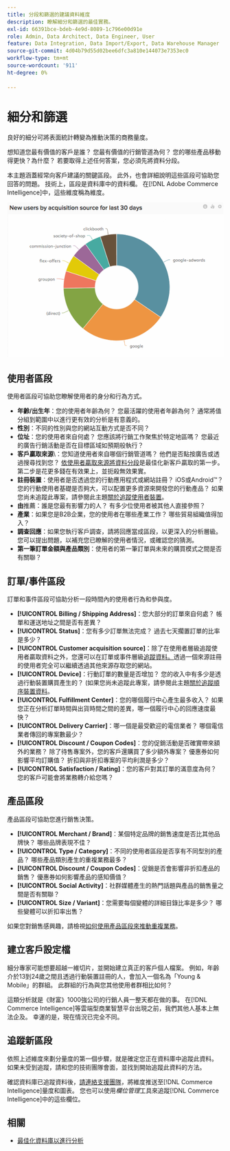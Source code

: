 ```yaml
---
title: 分段和篩選的建議資料維度
description: 瞭解細分和篩選的最佳實務。
exl-id: 66391bce-bdeb-4e9d-8089-1c796e00d91e
role: Admin, Data Architect, Data Engineer, User
feature: Data Integration, Data Import/Export, Data Warehouse Manager
source-git-commit: 4d04b79d55d02bee6dfc3a810e144073e7353ec0
workflow-type: tm+mt
source-wordcount: '911'
ht-degree: 0%

---
```


# 細分和篩選

良好的細分可將表面統計轉變為推動決策的商務量度。

想知道您最有價值的客戶是誰？ 您最有價值的行銷管道為何？ 您的哪些產品移動得更快？為什麼？ 若要取得上述任何答案，您必須先將資料分段。

本主題涵蓋經常向客戶建議的關鍵區段。 此外，也會詳細說明這些區段可協助您回答的問題。 技術上，區段是資料庫中的資料欄。 在[!DNL Adobe Commerce Intelligence]中，這些維度稱為維度。

![顯示關鍵客戶區段和篩選器的儀表板](../../mbi/assets/mbi-critical-segments.png)


## 使用者區段

使用者區段可協助您瞭解使用者的身分和行為方式。

* **年齡/出生年**：您的使用者年齡為何？ 您最活躍的使用者年齡為何？ 通常將值分組到範圍中以進行更有效的分析是有意義的。
* **性別**：不同的性別與您的網站互動方式是否不同？
* **位址**：您的使用者來自何處？ 您應該將行銷工作聚焦於特定地區嗎？ 您最近的廣告行銷活動是否在目標區域如預期般執行？
* **客戶贏取來源**\：您知道使用者來自哪個行銷管道嗎？ 他們是否點按廣告或透過搜尋找到您？ [依使用者贏取來源將資料分段](../data-analyst/analysis/google-track-user-acq.md)是最佳化新客戶贏取的第一步。 第二步是花更多錢在有效果上，並扼殺無效果實。
* **註冊裝置**：使用者是否透過您的行動應用程式或網站註冊？ iOS或Android™？ 您的行動使用者基礎是否夠大，可以配置更多資源來開發您的行動產品？ 如果您尚未追蹤此專案，請參閱此主題[關於追蹤使用者裝置](../data-analyst/analysis/track-usr-dev-browser.md)。
* **由**&#x200B;推薦：誰是您最有影響力的人？ 有多少位使用者被其他人直接參照？
* **產業**：如果您是B2B企業，您的使用者在哪些產業工作？ 哪些貿易組織值得加入？
* **調查回應**：如果您執行客戶調查，請將回應當成區段，以更深入的分析層級。 您可以提出問題，以補充您已瞭解的使用者情況，或確認您的猜測。
* **第一筆訂單金額與產品類別**：使用者的第一筆訂單與未來的購買模式之間是否有關聯？

## 訂單/事件區段

訂單和事件區段可協助分析一段時間內的使用者行為和參與度。

* **[!UICONTROL Billing / Shipping Address]**：您大部分的訂單來自何處？ 帳單和運送地址之間是否有差異？
* **[!UICONTROL Status]**：您有多少訂單無法完成？ 過去七天擱置訂單的比率是多少？
* **[!UICONTROL Customer acquisition source]**：除了在使用者層級追蹤使用者贏取資料之外，您還可以在訂單或事件層級[追蹤資料。 &#x200B;](../data-analyst/analysis/google-track-user-acq.md)透過一個來源註冊的使用者完全可以繼續透過其他來源存取您的網站。
* **[!UICONTROL Device]**：行動訂單的數量是否增加？ 您的收入中有多少是透過行動裝置購買產生的？ (如果您尚未追蹤此專案，請參閱此主題[關於追蹤順序裝置資料](../data-analyst/analysis/track-usr-dev-browser.md)。
* **[!UICONTROL Fulfillment Center]**：您的哪個履行中心產生最多收入？ 如果您正在分析訂單時間與出貨時間之間的差異，哪一個履行中心的回應速度最快？
* **[!UICONTROL Delivery Carrier]**：哪一個是最受歡迎的電信業者？ 哪個電信業者傳回的專案數最少？
* **[!UICONTROL Discount / Coupon Codes]**：您的促銷活動是否確實帶來額外的業務？ 除了待售專案外，您的客戶還購買了多少額外專案？ 優惠券如何影響平均訂購值？ 折扣與非折扣專案的平均利潤是多少？
* **[!UICONTROL Satisfaction / Rating]**：您的客戶對其訂單的滿意度為何？ 您的客戶可能會將業務轉介給您嗎？

## 產品區段

產品區段可協助您進行銷售決策。

* **[!UICONTROL Merchant / Brand]**：某個特定品牌的銷售速度是否比其他品牌快？ 哪些品牌表現不佳？
* **[!UICONTROL Type / Category]**：不同的使用者區段是否享有不同型別的產品？ 哪些產品類別產生的重複業務最多？
* **[!UICONTROL Discount / Coupon Codes]**：促銷是否會影響非折扣產品的銷售？ 優惠券如何影響產品的感知價值？
* **[!UICONTROL Social Activity]**：社群媒體產生的熱門話題與產品的銷售量之間是否有關聯？
* **[!UICONTROL Size / Variant]**：您需要每個變體的詳細目錄比率是多少？ 哪些變體可以折扣率出售？

如果您對銷售感興趣，請檢視[如何使用產品區段來推動重複業務](../data-analyst/analysis/most-value-source-channel.md)。

## 建立客戶設定檔

細分專家可能想要超越一維切片，並開始建立真正的客戶個人檔案。 例如，年齡介於13到24歲之間且透過行動裝置註冊的人，會加入一個名為「Young &amp; Mobile」的群組。 此群組的行為與您其他使用者群相比如何？

這類分析就是《財富》1000強公司的行銷人員一整天都在做的事。 在[!DNL Commerce Intelligence]等雲端型商業智慧平台出現之前，我們其他人基本上無法企及。 幸運的是，現在情況已完全不同。

## 追蹤新區段

依照上述維度來劃分量度的第一個步驟，就是確定您正在資料庫中追蹤此資料。 如果未受到追蹤，請和您的技術團隊會面，並找到開始追蹤此資料的方法。

確認資料庫已追蹤資料後，[請連絡支援團隊](https://experienceleague.adobe.com/docs/commerce-knowledge-base/kb/troubleshooting/miscellaneous/mbi-service-policies.html)，將維度推送至[!DNL Commerce Intelligence]量度和圖表。 您也可以使用&#x200B;*欄位管理*&#x200B;工具來追蹤[!DNL Commerce Intelligence]中的這些欄位。

## 相關

* [最佳化資料庫以進行分析](../best-practices/opt-db-analysis.md)
